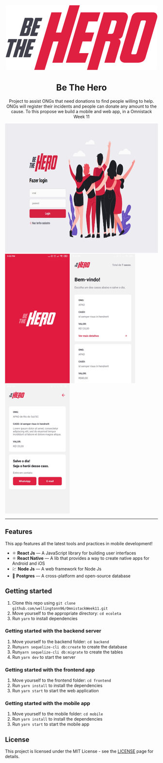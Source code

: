 <h1 align="center">
<br>
  <img src="./assets/logo.svg" alt="Ecoleta">
<br>
<br>
Be The Hero
</h1>

<p align="center">
Project to assist ONGs that need donations to find people willing to help.
ONGs will register their incidents and people can donate any amount to the cause. To this propose we build a mobile and web app, in a Omnistack Week 11</p>



<div>
  <img src="./assets/web.jpg"alt="demo-web" height="425" width="700">
  <img src="./assets/mobile1.jpg" alt="demo-mobile" height="425">
  <img src="./assets/mobile2.jpg" alt="demo-mobile" height="425">
  <img src="./assets/mobile3.jpg" alt="demo-mobile" height="425">
</div>

<hr />

## Features

This app features all the latest tools and practices in mobile development!

- ⚛️ **React Js** — A JavaScript library for building user interfaces
- ⚛️ **React Native** — A lib that provides a way to create native apps for Android and iOS
- 💹 **Node Js** — A web framework for Node Js
- 📄 **Postgres** — A cross-platform and open-source database


## Getting started

1. Clone this repo using `git clone github.com/wellingtonn96/OmnistackWeek11.git`
2. Move yourself to the appropriate directory: `cd ecoleta`<br />
3. Run `yarn` to install dependencies

### Getting started with the backend server

1. Move yourself to the backend folder: `cd backend`
2. Run`yarn sequelize-cli db:create` to create the database <br />
3. Run`yarn sequelize-cli db:migrate` to create the tables <br />
4. Run `yarn dev` to start the server

### Getting started with the frontend app

1. Move yourself to the frontend folder: `cd frontend`
2. Run `yarn install` to install the dependencies
3. Run `yarn start` to start the web application

### Getting started with the mobile app

1. Move yourself to the mobile folder: `cd mobile`
2. Run `yarn install` to install the dependencies
2. Run `yarn start` to start the mobile app

## License

This project is licensed under the MIT License - see the [LICENSE](https://opensource.org/licenses/MIT) page for details.
